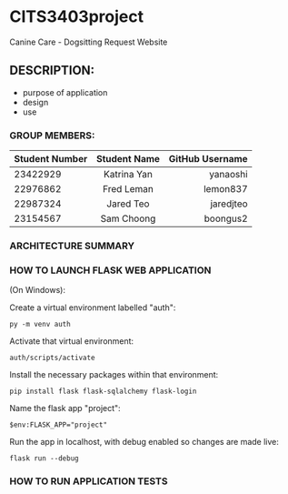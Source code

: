 # CITS3403project

Canine Care - Dogsitting Request Website

## DESCRIPTION:

- purpose of application
- design
- use

### GROUP MEMBERS:

| Student Number | Student Name | GitHub Username |
| :------------- | :----------: | --------------: |
| 23422929       | Katrina Yan  |        yanaoshi |
| 22976862       |  Fred Leman  |        lemon837 |
| 22987324       |  Jared Teo   |       jaredjteo |
| 23154567       |  Sam Choong  |        boongus2 |

### ARCHITECTURE SUMMARY

### HOW TO LAUNCH FLASK WEB APPLICATION

(On Windows):

Create a virtual environment labelled "auth":
```
py -m venv auth 
```
Activate that virtual environment:
```
auth/scripts/activate
```
Install the necessary packages within that environment:
```
pip install flask flask-sqlalchemy flask-login
```
Name the flask app "project":
```
$env:FLASK_APP="project"
```
Run the app in localhost, with debug enabled so changes are made live:
```
flask run --debug
```
### HOW TO RUN APPLICATION TESTS
